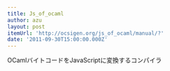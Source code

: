 ```yaml
---
title: Js_of_ocaml
author: azu
layout: post
itemUrl: 'http://ocsigen.org/js_of_ocaml/manual/?'
date: '2011-09-30T15:00:00.000Z'
---
```

OCamlバイトコードをJavaScriptに変換するコンパイラ

